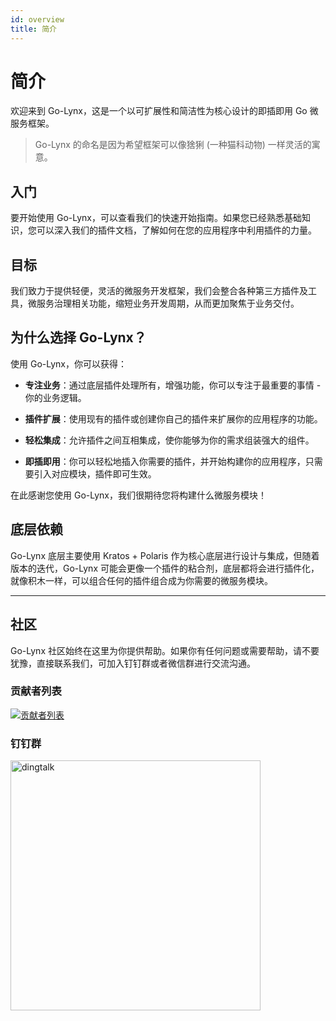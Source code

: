 ```yaml
---
id: overview
title: 简介
---
```


# 简介

欢迎来到 Go-Lynx，这是一个以可扩展性和简洁性为核心设计的即插即用 Go 微服务框架。

> Go-Lynx 的命名是因为希望框架可以像猞猁 (一种猫科动物) 一样灵活的寓意。

## 入门

要开始使用 Go-Lynx，可以查看我们的快速开始指南。如果您已经熟悉基础知识，您可以深入我们的插件文档，了解如何在您的应用程序中利用插件的力量。

## 目标

我们致力于提供轻便，灵活的微服务开发框架，我们会整合各种第三方插件及工具，微服务治理相关功能，缩短业务开发周期，从而更加聚焦于业务交付。


## 为什么选择 Go-Lynx？

使用 Go-Lynx，你可以获得：

- **专注业务**：通过底层插件处理所有，增强功能，你可以专注于最重要的事情 - 你的业务逻辑。

- **插件扩展**：使用现有的插件或创建你自己的插件来扩展你的应用程序的功能。

- **轻松集成**：允许插件之间互相集成，使你能够为你的需求组装强大的组件。

- **即插即用**：你可以轻松地插入你需要的插件，并开始构建你的应用程序，只需要引入对应模块，插件即可生效。

在此感谢您使用 Go-Lynx，我们很期待您将构建什么微服务模块！


## 底层依赖

Go-Lynx 底层主要使用 Kratos + Polaris 作为核心底层进行设计与集成，但随着版本的迭代，Go-Lynx 可能会更像一个插件的粘合剂，底层都将会进行插件化，就像积木一样，可以组合任何的插件组合成为你需要的微服务模块。

---

## 社区

Go-Lynx 社区始终在这里为你提供帮助。如果你有任何问题或需要帮助，请不要犹豫，直接联系我们，可加入钉钉群或者微信群进行交流沟通。

### 贡献者列表

<a href="https://github.com/go-lynx/lynx/graphs/contributors">
 <img src="https://contrib.rocks/image?repo=go-lynx/lynx"  alt="贡献者列表"/>
</a>

### 钉钉群

<img alt="dingtalk" src="/img/dingtalk.png" width="400">